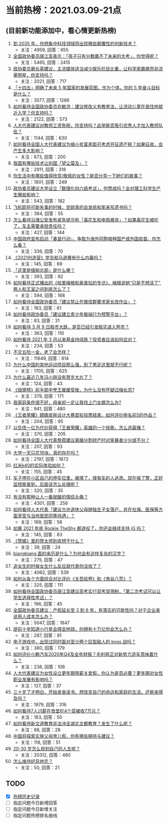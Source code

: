 # 当前热榜：2021.03.09-21点
## (目前新功能添加中，看心情更新热榜)
1. [到 2035 年，你想象中科技领域将出现哪些颠覆性的创新技术？](https://www.zhihu.com/question/447202817)
    * 关注：4959, 回答：655
2. [全国政协委员唐江澎表示：「孩子只有分数赢不了未来的大考」，你觉得呢？](https://www.zhihu.com/question/448045582)
    * 关注：5465, 回答：2415
3. [政协委员磨长英建议，主流媒体适当减少娱乐栏目比重，让科学家霸屏而非流量明星，你支持吗？](https://www.zhihu.com/question/448362942)
    * 关注：2021, 回答：717
4. [「十四五」明确了未来 5 年国家的发展蓝图，作为个体，你的 5 年奋斗目标是什么？](https://www.zhihu.com/question/447189057)
    * 关注：3577, 回答：1286
5. [如何看待全国政协委员俞敏洪：建议修改义务教育法，让流动儿童在居住地就近入学？你支持吗？](https://www.zhihu.com/question/447701877)
    * 关注：2122, 回答：573
6. [人大代表建议对教师工资免税，你支持吗？此举能否吸引优秀人才加入教师队伍？](https://www.zhihu.com/question/448361377)
    * 关注：1144, 回答：630
7. [如何看待全国人大代表建议为缩小贫富差距可考虑开征遗产税？如果征收，会产生多大影响？](https://www.zhihu.com/question/448298128)
    * 关注：673, 回答：200
8. [我国有哪些技术让别国「望尘莫及」？](https://www.zhihu.com/question/357254941)
    * 关注：2911, 回答：318
9. [你生活中有哪些值得欣赏/敬佩的女性？能否分享一下她们的故事？](https://www.zhihu.com/question/447555404)
    * 关注：1801, 回答：249
10. [政协委员建议大学设立「数理化四六级考试」，你赞成吗？会对理工科学生产生哪些影响？](https://www.zhihu.com/question/447929678)
    * 关注：543, 回答：182
11. [飞机即将可能失事的时候，空姐真的会发纸和笔来写遗书吗？](https://www.zhihu.com/question/20485389)
    * 关注：384, 回答：55
12. [怎么看待沿滩公安发布紧急提示称「毒花生和电瓶被盗」？如果毒花生被吃了，车主需要承担责任吗？](https://www.zhihu.com/question/448272097)
    * 关注：427, 回答：144
13. [中国政府宣布启动「春苗行动」，争取为海外同胞接种国产或外国疫苗，你怎么看？](https://www.zhihu.com/question/448217663)
    * 关注：336, 回答：70
14. [《2021创造营》学员和马退赛有什么内幕吗？](https://www.zhihu.com/question/448275076)
    * 关注：145, 回答：69
15. [「这里是缅甸北部」是什么梗？](https://www.zhihu.com/question/444776635)
    * 关注：393, 回答：92
16. [如何看待正式播出的《哈里梅根和奥普拉的专访》，梅根说她“只是不想活了”,两人和王室之间到底怎么了？](https://www.zhihu.com/question/448244987)
    * 关注：594, 回答：168
17. [如何看待全国政协委员「建议禁止在微信群要求家长改作业」？](https://www.zhihu.com/question/448203861)
    * 关注：183, 回答：61
18. [如何看待政协委员「建议建立青少年极端行为预警平台」？](https://www.zhihu.com/question/448198285)
    * 关注：83, 回答：31
19. [如何看待 3 月 9 日股市大跌，是否已经引发股灾进入熊市？](https://www.zhihu.com/question/448363536)
    * 关注：363, 回答：110
20. [如何看待 2021 年 3 月以来基金持续跌？投资者应该如何应对？](https://www.zhihu.com/question/448362988)
    * 关注：234, 回答：53
21. [不交五险一金，老了会怎样？](https://www.zhihu.com/question/383748418)
    * 关注：11649, 回答：814
22. [为什么中国的其他运动项目那么强，到了男足这里就不行呢？](https://www.zhihu.com/question/414037344)
    * 关注：1705, 回答：625
23. [为什么最近几年冯小刚没有贺岁大片了？](https://www.zhihu.com/question/447086893)
    * 关注：124, 回答：43
24. [《琅琊榜》前半部中誉王屡屡受挫，为什么没有怀疑过梅长苏?](https://www.zhihu.com/question/381638378)
    * 关注：379, 回答：171
25. [我家庭条件很不好，母亲却一定让我找上门女婿怎么办?](https://www.zhihu.com/question/448161652)
    * 关注：941, 回答：480
26. [《王者荣耀》嫦娥皮肤设计大赛首轮投票结束，如何评价排名前5的作品？](https://www.zhihu.com/question/448218317)
    * 关注：204, 回答：95
27. [以负债一亿为代价获得「王者荣耀」英雄的一个技能，怎么选最赚？](https://www.zhihu.com/question/447621562)
    * 关注：370, 回答：205
28. [如何看待全国人大代表黎霞建议离婚分割财产时对家暴者少分或不分？](https://www.zhihu.com/question/448382475)
    * 关注：207, 回答：93
29. [大学一天只花16块，真的存在吗？](https://www.zhihu.com/question/439211569)
    * 关注：2197, 回答：1872
30. [红米k40的实际体验如何？](https://www.zhihu.com/question/447692129)
    * 关注：155, 回答：45
31. [车子停在小区自己的停车位里，被撞了，撞我车的人逃逸。现在报了警，正好监控能查到，后面该怎么处理呢？](https://www.zhihu.com/question/414610963)
    * 关注：320, 回答：35
32. [有没有那种让人一看就酸的情侣头像？](https://www.zhihu.com/question/432753689)
    * 关注：4301, 回答：256
33. [如何看待人大代表「建议允许退休父母随独生子女落户，并在社保、医保等方面享受与当地居民同等待遇」？](https://www.zhihu.com/question/448360534)
    * 关注：199, 回答：58
34. [如果 2021 年底 Rookie TheShy 都退役了，你还会继续支持 iG 吗？](https://www.zhihu.com/question/447539242)
    * 关注：145, 回答：83
35. [《赘婿》里的贺太师到底想干什么？](https://www.zhihu.com/question/447530453)
    * 关注：39, 回答：24
36. [biangbiang 面的来历是什么？为何会有这样复杂的汉字？](https://www.zhihu.com/question/447414938)
    * 关注：275, 回答：47
37. [追女生的时候女生什么反应就代表你没戏了？](https://www.zhihu.com/question/437267039)
    * 关注：4062, 回答：539
38. [如何从各个方面综合对比评价《太吾绘卷》和《鬼谷八荒》？](https://www.zhihu.com/question/442111017)
    * 关注：325, 回答：111
39. [如何看待全国政协委员唐江澎建议高考实行双考双筛制，「第二次考试可以让学生选择性考试」？](https://www.zhihu.com/question/448428270)
    * 关注：196, 回答：45
40. [全国政协委员建议：产假延长至 3 到 6 年，有落实的可能性吗？对于企业来说用人成本怎么办？](https://www.zhihu.com/question/448196874)
    * 关注：5047, 回答：1847
41. [提前十年知道小行星会撞击地球，你拥有十万亿你会怎么办？](https://www.zhihu.com/question/448085570)
    * 关注：287, 回答：81
42. [电子游戏中，出现过同时面对至少两个巨型敌人的 boss 战吗？](https://www.zhihu.com/question/447692041)
    * 关注：380, 回答：179
43. [如何评价小鹏汽车2020年Q4及全年财报？毛利转正对新势力造车意味着什么？](https://www.zhihu.com/question/448305786)
    * 关注：238, 回答：106
44. [人大代表建议为女性设立更年期带薪关爱假，你认为是否必要？更年期对女性职业发展有影响吗？](https://www.zhihu.com/question/448366679)
    * 关注：127, 回答：37
45. [三十岁了才明白，开始发奋读书。想改变自己的命运和家庭的生活。还能来得及吗？](https://www.zhihu.com/question/359652140)
    * 关注：1979, 回答：316
46. [如何看待7人讨薪在食堂吃4个菜被收7万元？](https://www.zhihu.com/question/448198157)
    * 关注：163, 回答：50
47. [如何看待新文道教育非法冲击湖北文都教育？发生了什么呢？](https://www.zhihu.com/question/448080502)
    * 关注：88, 回答：28
48. [中国将探索实施父母育儿假，你有哪些期待与建议？](https://www.zhihu.com/question/448360173)
    * 关注：118, 回答：51
49. [20-30 岁怎么规划自己的人生呢？](https://www.zhihu.com/question/303781246)
    * 关注：20312, 回答：480
50. [怎么维持好异地恋？](https://www.zhihu.com/question/446601799)
    * 关注：50, 回答：21
## TODO
* [x] [热榜历史记录](hot_history/AllHot.md)
* [ ] 指定问题今日新增回答
* [ ] 指定问题今日新增关注
* [ ] 指定问题热榜排名曲线

